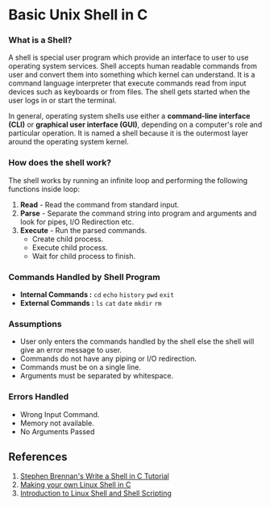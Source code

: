 # Basic Unix Shell in C
### What is a Shell?
A shell is special user program which provide an interface to user to use operating system services. Shell accepts human readable commands from user and convert them into something which kernel can understand. It is a command language interpreter that execute commands read from input devices such as keyboards or from files. The shell gets started when the user logs in or start the terminal.

In general, operating system shells use either a **command-line interface (CLI)** or **graphical user interface (GUI)**, depending on a computer's role and particular operation. It is named a shell because it is the outermost layer around the operating system kernel.

### How does the shell work?
The shell works by running an infinite loop and performing the following functions inside loop:

1. **Read** - Read the command from standard input.
2. **Parse** - Separate the command string into program and arguments and look for pipes, I/O Redirection etc.
3. **Execute** - Run the parsed commands.
     - Create child process.
     - Execute child process.
     - Wait for child process to finish.

### Commands Handled by Shell Program
- **Internal Commands :** `cd` `echo` `history` `pwd` `exit`
- **External Commands :** `ls` `cat` `date` `mkdir` `rm`

### Assumptions
- User only enters the commands handled by the shell else the shell will give an error message to user.
- Commands do not have any piping or I/O redirection.
- Commands must be on a single line.
- Arguments must be separated by whitespace.

### Errors Handled
- Wrong Input Command.
- Memory not available.
- No Arguments Passed

## References
1. [Stephen Brennan's Write a Shell in C Tutorial](https://brennan.io/2015/01/16/write-a-shell-in-c/)
2. [Making your own Linux Shell in C](https://www.geeksforgeeks.org/making-linux-shell-c/)
3. [Introduction to Linux Shell and Shell Scripting](https://www.geeksforgeeks.org/introduction-linux-shell-shell-scripting/)
